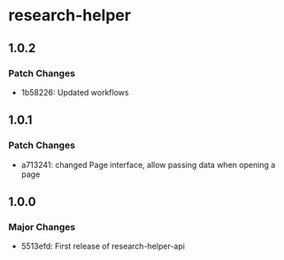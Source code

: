 # research-helper

## 1.0.2

### Patch Changes

- 1b58226: Updated workflows

## 1.0.1

### Patch Changes

- a713241: changed Page interface, allow passing data when opening a page

## 1.0.0

### Major Changes

- 5513efd: First release of research-helper-api
